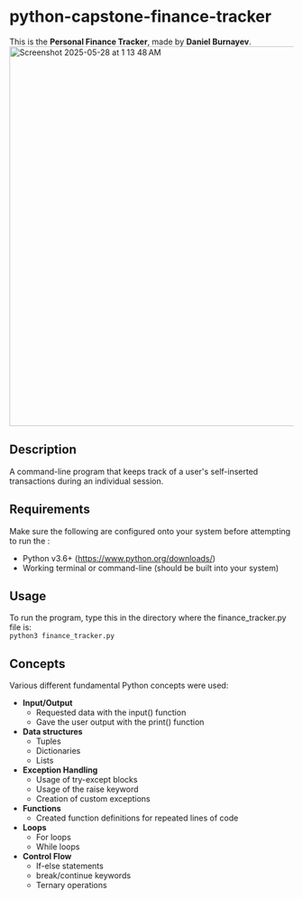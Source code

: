 # python-capstone-finance-tracker

This is the **Personal Finance Tracker**, made by **Daniel Burnayev**.
<img width="673" alt="Screenshot 2025-05-28 at 1 13 48 AM" src="https://github.com/user-attachments/assets/5cc99bc7-0675-458f-b9ab-dc0ae2eb510d" />

## Description
A command-line program that keeps track of a user's self-inserted transactions during an individual session.

## Requirements
Make sure the following are configured onto your system before attempting to run the :
- Python v3.6+ (https://www.python.org/downloads/)
- Working terminal or command-line (should be built into your system)

## Usage
To run the program, type this in the directory where the finance_tracker.py file is: <br />
``` python3 finance_tracker.py ```

## Concepts
Various different fundamental Python concepts were used:
- **Input/Output**
  - Requested data with the input() function
  - Gave the user output with the print() function
- **Data structures**
  - Tuples
  - Dictionaries
  - Lists
- **Exception Handling**
  - Usage of try-except blocks
  - Usage of the raise keyword
  - Creation of custom exceptions
- **Functions**
  - Created function definitions for repeated lines of code
- **Loops**
  - For loops
  - While loops
- **Control Flow**
  - If-else statements
  - break/continue keywords
  - Ternary operations
